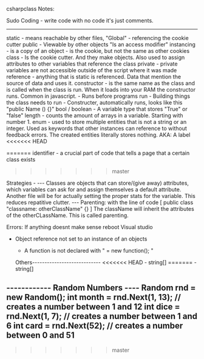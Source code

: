 csharpclass
Notes:

Sudo Coding - write code with no code it's just comments.

------------------

static - means reachable by other files, "Global" - referencing the cookie cutter
public - Viewable by other objects "Is an access modifier"
instancing - is a copy of an object - is the cookie, but not the same as other cookies
class - Is the cookie cutter. And they make objects. Also used to assign attributes to other variables that reference the class
private - private variables are not accessible outside of the script where it was made
reference - anything that is static is referenced. Data that mention the source of data and uses it.
constructor - is the same name as the class and is called when the class is run. When it loads into your RAM the constructor runs. Common in javascript.
    - Runs before programs run
    - Building things the class needs to run
    - Constructer, automatically runs, looks like this  "public Name () {}"
bool / boolean - A variable type that stores "True" or "false"
length - counts the amount of arrays in a variable. Starting with number 1. 
enum - used to store multiple entities that is not a string or an integer. Used as keywords
       that other instances can reference to without feedback errors. The created entities 
       literally stores nothing. AKA: A label
<<<<<<< HEAD

=======
identifier - a crucial part of code that tells a page that a certain class exists
>>>>>>> master

Strategies -
--- Classes are objects that can store/(give away) attributes, which variables can ask for and assign themselves a default attribute. Another file will be for actually setting the proper
stats for the variable. This reduces repatitive clutter.
--- Parenting: with the line of code  [  public class "classname: otherClassName" {}  ] The className will inherit the attributes of the otherCLassName. This is called parenting.


Errors:
If anything doesnt make sense reboot Visual studio

- Object reference not set to an instance of an objects
    * A function is not declared with "  = new function();  "

    Others----------------------------
<<<<<<< HEAD
        - string[]
=======
        - string[]

------------  Random Numbers ----
        Random rnd = new Random();
int month = rnd.Next(1, 13); // creates a number between 1 and 12
int dice = rnd.Next(1, 7);   // creates a number between 1 and 6
int card = rnd.Next(52);     // creates a number between 0 and 51
---------------------------------------------------------

>>>>>>> master
